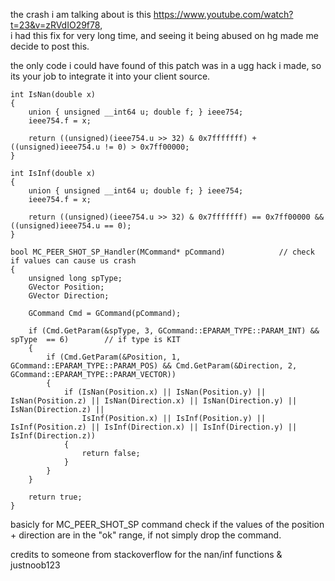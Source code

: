 the crash i am talking about is this https://www.youtube.com/watch?t=23&v=zRVdIO29f78,  <br>
i had this fix for very long time, and seeing it being abused on hg made me decide to post this.  <br>

the only code i could have found of this patch was in a ugg hack i made, so its your job to integrate it into your client source.  <br>

    int IsNan(double x)
    {
        union { unsigned __int64 u; double f; } ieee754;
        ieee754.f = x;

        return ((unsigned)(ieee754.u >> 32) & 0x7fffffff) + ((unsigned)ieee754.u != 0) > 0x7ff00000;
    }

    int IsInf(double x)
    {
        union { unsigned __int64 u; double f; } ieee754;
        ieee754.f = x;

        return ((unsigned)(ieee754.u >> 32) & 0x7fffffff) == 0x7ff00000 && ((unsigned)ieee754.u == 0);
    }

    bool MC_PEER_SHOT_SP_Handler(MCommand* pCommand)            // check if values can cause us crash
    {
        unsigned long spType;
        GVector Position;
        GVector Direction;

        GCommand Cmd = GCommand(pCommand);

        if (Cmd.GetParam(&spType, 3, GCommand::EPARAM_TYPE::PARAM_INT) && spType  == 6)        // if type is KIT
        {
            if (Cmd.GetParam(&Position, 1, GCommand::EPARAM_TYPE::PARAM_POS) && Cmd.GetParam(&Direction, 2, GCommand::EPARAM_TYPE::PARAM_VECTOR))
            {
                if (IsNan(Position.x) || IsNan(Position.y) || IsNan(Position.z) || IsNan(Direction.x) || IsNan(Direction.y) || IsNan(Direction.z) ||
                    IsInf(Position.x) || IsInf(Position.y) || IsInf(Position.z) || IsInf(Direction.x) || IsInf(Direction.y) || IsInf(Direction.z))
                {
                    return false;
                }
            }
        }

        return true;
    } 
    
    
basicly for MC_PEER_SHOT_SP command check if the values of the position + direction are in the "ok" range, if not simply drop the command. <br>

credits to someone from stackoverflow for the nan/inf functions & justnoob123 <br>
